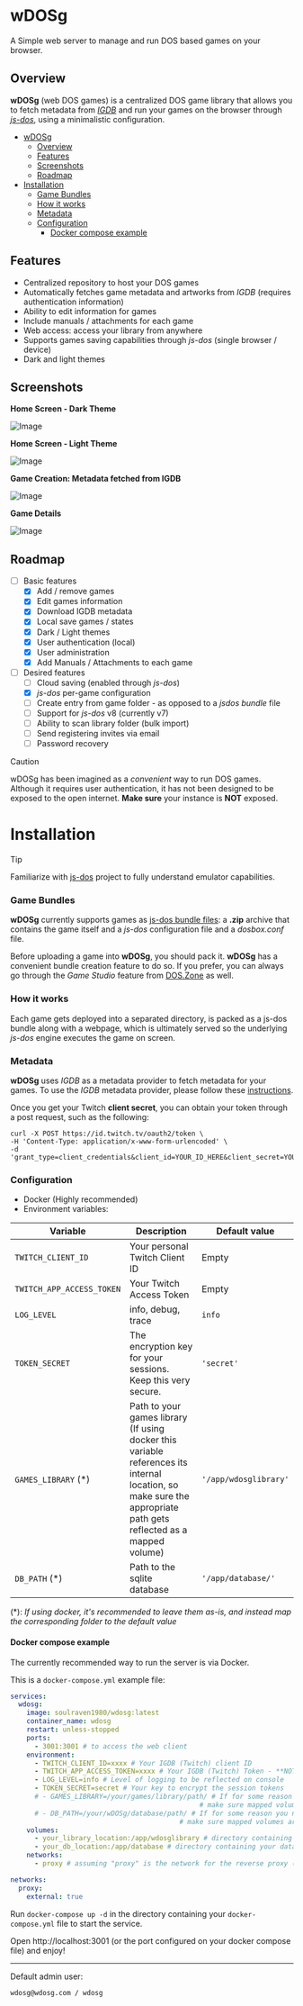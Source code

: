 # wDOSg

A Simple web server to manage and run DOS based games on your browser.

## Overview

**wDOSg** (web DOS games) is a centralized DOS game library that allows you to fetch metadata from [_IGDB_](https://www.igdb.com/) 
and run your games on the browser through [_js-dos_](https://github.com/caiiiycuk/js-dos), using a minimalistic configuration.

<!--toc:start-->

- [wDOSg](#wDOSg)
  - [Overview](#overview)
  - [Features](#features)
  - [Screenshots](#screenshots)
  - [Roadmap](#roadmap)
- [Installation](#installation)
  - [Game Bundles](#game-bundles)
  - [How it works](#how-it-works)
  - [Metadata](#metadata)
  - [Configuration](#configuration)
    - [Docker compose example](#docker-compose-example)

<!--toc:end-->

## Features

- Centralized repository to host your DOS games
- Automatically fetches game metadata and artworks from _IGDB_ (requires authentication information)
- Ability to edit information for games
- Include manuals / attachments for each game
- Web access: access your library from anywhere
- Supports games saving capabilities through _js-dos_ (single browser / device)
- Dark and light themes

## Screenshots

**Home Screen - Dark Theme**

![Image](https://github.com/user-attachments/assets/0909ed57-f10f-4bdf-b2ce-0946047b379d)

**Home Screen - Light Theme**

![Image](https://github.com/user-attachments/assets/45a11325-344d-4ab7-ae47-d406650cb7c6)

**Game Creation: Metadata fetched from IGDB**

![Image](https://github.com/user-attachments/assets/0b5db5ad-0de1-424f-b23c-9af7079c692b)

**Game Details**

![Image](https://github.com/user-attachments/assets/b01fa54c-d8ee-4348-9659-0257408bbd49)

## Roadmap

- [ ] Basic features
  - [x] Add / remove games
  - [x] Edit games information
  - [x] Download IGDB metadata
  - [x] Local save games / states
  - [x] Dark / Light themes
  - [x] User authentication (local)
  - [x] User administration
  - [x] Add Manuals / Attachments to each game
- [ ] Desired features
  - [ ] Cloud saving (enabled through _js-dos_)
  - [x] _js-dos_ per-game configuration
  - [ ] Create entry from game folder - as opposed to a _jsdos bundle_ file
  - [ ] Support for _js-dos_ v8 (currently v7)
  - [ ] Ability to scan library folder (bulk import)
  - [ ] Send registering invites via email
  - [ ] Password recovery

> [!CAUTION]
> wDOSg has been imagined as a _convenient_ way to run DOS games. Although it requires user authentication, it has not been 
> designed to be exposed to the open internet. **Make sure** your instance is **NOT** exposed. 

# Installation

> [!TIP]
> Familiarize with [js-dos](https://github.com/caiiiycuk/js-dos) project to fully understand emulator capabilities.

### Game Bundles

**wDOSg** currently supports games as [js-dos bundle files](https://js-dos.com/jsdos-bundle.html): a **.zip** archive that 
contains the game itself and a _js-dos_ configuration file and a _dosbox.conf_ file.

Before uploading a game into **wDOSg**, you should pack it. **wDOSg** has a convenient bundle creation feature to do so.
If you prefer, you can always go through the _Game Studio_ feature from [DOS.Zone](https://dos.zone/studio-v8/) as well.

### How it works

Each game gets deployed into a separated directory, is packed as a js-dos bundle along with a webpage, which is
ultimately served so the underlying _js-dos_ engine executes the game on screen.

### Metadata

**wDOSg** uses _IGDB_ as a metadata provider to fetch metadata for your games. To use the _IGDB_ metadata provider, please 
follow these [instructions](https://api-docs.igdb.com/#account-creation).

Once you get your Twitch **client secret**, you can obtain your token through a post request, such as the following:

```
curl -X POST https://id.twitch.tv/oauth2/token \
-H 'Content-Type: application/x-www-form-urlencoded' \
-d 'grant_type=client_credentials&client_id=YOUR_ID_HERE&client_secret=YOUR_SECRET_HERE'
```

### Configuration

- Docker (Highly recommended)
- Environment variables:

| Variable | Description | Default value |
| --- | --- | --- |
|`TWITCH_CLIENT_ID`|Your personal Twitch Client ID|Empty|
|`TWITCH_APP_ACCESS_TOKEN`|Your Twitch Access Token|Empty|
|`LOG_LEVEL`|info, debug, trace|`info`|
|`TOKEN_SECRET`|The encryption key for your sessions. Keep this very secure.|`'secret'`|
|`GAMES_LIBRARY` (*) |Path to your games library (If using docker this variable references its internal location, so make sure the appropriate path gets reflected as a mapped volume)|`'/app/wdosglibrary'`|
|`DB_PATH` (*)|Path to the sqlite database|`'/app/database/'`|

(*): _If using docker, it's recommended to leave them as-is, and instead map the corresponding folder to the default value_

#### Docker compose example

The currently recommended way to run the server is via Docker.

This is a `docker-compose.yml` example file:

```yaml
services:
  wdosg:
    image: soulraven1980/wdosg:latest
    container_name: wdosg
    restart: unless-stopped
    ports:
      - 3001:3001 # to access the web client
    environment:
      - TWITCH_CLIENT_ID=xxxx # Your IGDB (Twitch) client ID
      - TWITCH_APP_ACCESS_TOKEN=xxxx # Your IGDB (Twitch) Token - **NOT your secret**
      - LOG_LEVEL=info # Level of logging to be reflected on console
      - TOKEN_SECRET=secret # Your key to encrypt the session tokens
      # - GAMES_LIBRARY=/your/games/library/path/ # If for some reason you need to modify this variable, 
                                               # make sure mapped volumes are consistent with this value
      # - DB_PATH=/your/wDOSg/database/path/ # If for some reason you need to modify this variable, 
                                          # make sure mapped volumes are consistent with this value
    volumes:
      - your_library_location:/app/wdosglibrary # directory containing your library
      - your_db_location:/app/database # directory containing your database
    networks:
      - proxy # assuming "proxy" is the network for the reverse proxy (i.e. Traefik)

networks:
  proxy:
    external: true
```

Run `docker-compose up -d` in the directory containing your `docker-compose.yml` file to start the service.

Open http://localhost:3001 (or the port configured on your docker compose file) and enjoy!

----
Default admin user: 
```
wdosg@wdosg.com / wdosg
```